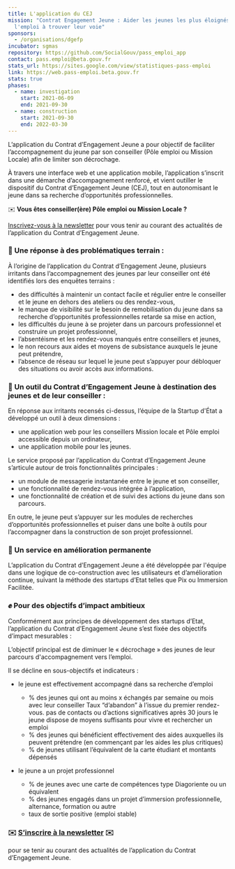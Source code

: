 ```yaml
---
title: L'application du CEJ
mission: "Contrat Engagement Jeune : Aider les jeunes les plus éloignés de
  l'emploi à trouver leur voie"
sponsors:
  - /organisations/dgefp
incubator: sgmas
repository: https://github.com/SocialGouv/pass_emploi_app
contact: pass.emploi@beta.gouv.fr
stats_url: https://sites.google.com/view/statistiques-pass-emploi
link: https://web.pass-emploi.beta.gouv.fr
stats: true
phases:
  - name: investigation
    start: 2021-06-09
    end: 2021-09-30
  - name: construction
    start: 2021-09-30
    end: 2022-03-30
---
```

L’application du Contrat d’Engagement Jeune a pour objectif de faciliter l’accompagnement du jeune par son conseiller (Pôle emploi ou Mission Locale) afin de limiter son décrochage.

À travers une interface web et une application mobile, l’application s’inscrit dans une démarche d’accompagnement renforcé, et vient outiller le dispositif du Contrat d’Engagement Jeune (CEJ), tout en autonomisant le jeune dans sa recherche d’opportunités professionnelles.

✉️ **Vous êtes conseiller(ère) Pôle emploi ou Mission Locale ?** 

[Inscrivez-vous à la newsletter](https://e7ebcecb.sibforms.com/serve/MUIEAGGcVmvpJon1JwX1NDryrCokcf6UeW7WUBbMtxUI_1z-Y5QqXoKmW7XZWIY1oWa7MyZ0gs4n_z47OYjzyYrAEMxv4YJroeAh2QN2eIjShmh7xczIxOok5tiv9NMlZGUEiAn99j5Z2079dIvIgzRaTmeZEzeeAJtUJNIDpMh6bdLwxTqrKAbGLvMPQuyf98hB-UVt-Jo1Sb7-?mtm_campaign=newsletter-page-beta) pour vous tenir au courant des actualités de l’application du Contrat d’Engagement Jeune.

### 📝 Une réponse à des problématiques terrain : 

À l’origine de l’application du Contrat d’Engagement Jeune, plusieurs irritants dans l’accompagnement des jeunes par leur conseiller ont été identifiés lors des enquêtes terrains :

* des difficultés à maintenir un contact facile et régulier entre le conseiller et le jeune en dehors des ateliers ou des rendez-vous,
* le manque de visibilité sur le besoin de remobilisation du jeune dans sa recherche d’opportunités professionnelles retarde sa mise en action,
* les difficultés du jeune à se projeter dans un parcours professionnel et construire un projet professionnel,
* l’absentéisme et les rendez-vous manqués entre conseillers et jeunes,
* le non recours aux aides et moyens de subsistance auxquels le jeune peut prétendre,
* l’absence de réseau sur lequel le jeune peut s’appuyer pour débloquer des situations ou avoir accès aux informations.

### 🔧 Un outil du Contrat d’Engagement Jeune à destination des jeunes et de leur conseiller :

En réponse aux irritants recensés ci-dessus, l’équipe de la Startup d'État a développé un outil à deux dimensions :

* une application web pour les conseillers Mission locale et Pôle emploi accessible depuis un ordinateur,
* une application mobile pour les jeunes.

Le service proposé par l’application du Contrat d’Engagement Jeune s’articule autour de trois fonctionnalités principales : 

* un module de messagerie instantanée entre le jeune et son conseiller,
* une fonctionnalité de rendez-vous intégrée à l’application, 
* une fonctionnalité de création et de suivi des actions du jeune dans son parcours.

En outre, le jeune peut s’appuyer sur les modules de recherches d’opportunités professionnelles et puiser dans une boîte à outils pour l’accompagner dans la construction de son projet professionnel.

### 🔁 Un service en amélioration permanente

L’application du Contrat d’Engagement Jeune a été développée par l'équipe dans une logique de co-construction avec les utilisateurs et d’amélioration continue, suivant la méthode des startups d’Etat telles que Pix ou Immersion Facilitée.



### ✊ Pour des objectifs d’impact ambitieux

Conformément aux principes de développement des startups d’Etat, l’application du Contrat d’Engagement Jeune s’est fixée des objectifs d’impact mesurables :

L’objectif principal est de diminuer le « décrochage » des jeunes de leur parcours d'accompagnement vers l’emploi.

Il se décline en sous-objectifs et indicateurs :

* le jeune est effectivement accompagné dans sa recherche d’emploi 

  * % des jeunes qui ont au moins x échangés par semaine ou mois avec leur conseiller Taux “d’abandon” à l’issue du premier rendez-vous. pas de contacts ou d’actions significatives après 30 jours le jeune dispose de moyens suffisants pour vivre et rechercher un emploi 
  * % des jeunes qui bénéficient effectivement des aides auxquelles ils peuvent prétendre (en commençant par les aides les plus critiques)
  * % de jeunes utilisant l’équivalent de la carte étudiant et montants dépensés
* le jeune a un projet professionnel 

  * % de jeunes avec une carte de compétences type Diagoriente ou un équivalent 
  * % des jeunes engagés dans un projet d’immersion professionnelle, alternance, formation ou autre
  * taux de sortie positive (emploi stable)



### **✉️ [S’inscrire à la newsletter](https://e7ebcecb.sibforms.com/serve/MUIEAGGcVmvpJon1JwX1NDryrCokcf6UeW7WUBbMtxUI_1z-Y5QqXoKmW7XZWIY1oWa7MyZ0gs4n_z47OYjzyYrAEMxv4YJroeAh2QN2eIjShmh7xczIxOok5tiv9NMlZGUEiAn99j5Z2079dIvIgzRaTmeZEzeeAJtUJNIDpMh6bdLwxTqrKAbGLvMPQuyf98hB-UVt-Jo1Sb7-?mtm_campaign=newsletter-page-beta) ✉️**

pour se tenir au courant des actualités de l’application du Contrat d’Engagement Jeune.